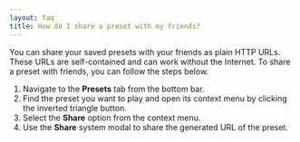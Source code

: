 ```yaml
---
layout: faq
title: How do I share a preset with my friends?
---
```


You can share your saved presets with your friends as plain HTTP URLs. These
URLs are self-contained and can work without the Internet. To share a preset
with friends, you can follow the steps below.

1. Navigate to the **Presets** tab from the bottom bar.
2. Find the preset you want to play and open its context menu by clicking the
   inverted triangle button.
3. Select the **Share** option from the context menu.
4. Use the **Share** system modal to share the generated URL of the preset.
